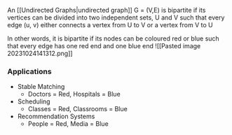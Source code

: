 An [[Undirected Graphs|undirected graph]] G = (V,E) is bipartite if its vertices can be divided into two independent sets, U and V such that every edge (u, v) either connects a vertex from U to V or a vertex from V to U

In other words, it is bipartite if its nodes can be coloured red or blue such that every edge has one red end and one blue end
![[Pasted image 20231024141312.png]]
### Applications
- Stable Matching
	- Doctors = Red, Hospitals = Blue
- Scheduling
	- Classes = Red, Classrooms = Blue
- Recommendation Systems
	- People = Red, Media = Blue
